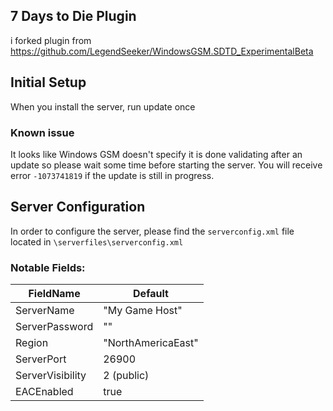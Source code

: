 ## 7 Days to Die Plugin

i forked plugin from https://github.com/LegendSeeker/WindowsGSM.SDTD_ExperimentalBeta

## Initial Setup
When you install the server, run update once

### Known issue
It looks like Windows GSM doesn't specify it is done validating after an update so please wait some time before starting the server. You will receive error `-1073741819` if the update is still in progress.

## Server Configuration
In order to configure  the server, please find the `serverconfig.xml` file located in `\serverfiles\serverconfig.xml`

### Notable Fields:

|FieldName|Default  |
|--|--|
|ServerName   | "My Game Host"  |
|ServerPassword |""|
|Region|"NorthAmericaEast"|
|ServerPort|26900|
|ServerVisibility|2 (public)|
|EACEnabled |true|
